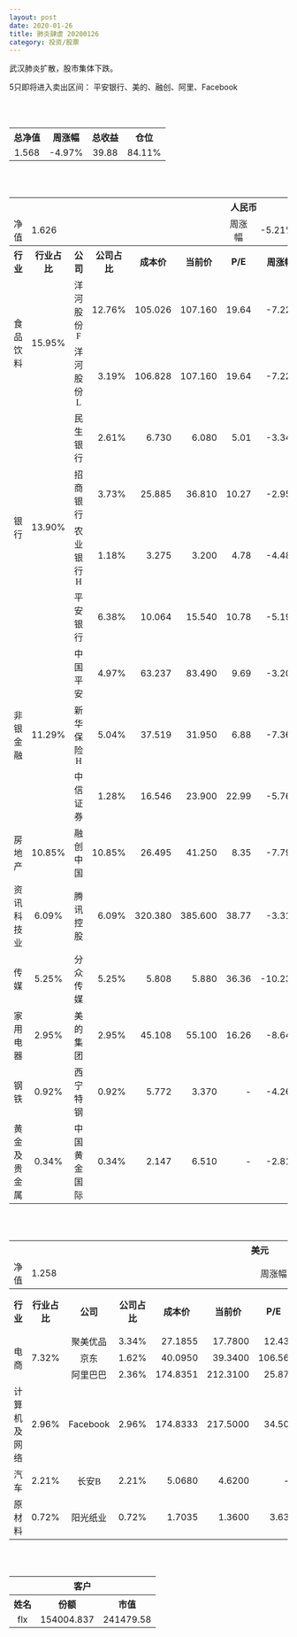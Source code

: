 ```yaml
---
layout: post
date: 2020-01-26
title: 肺炎肆虐 20200126
category: 投资/股票
---
```


武汉肺炎扩散，股市集体下跌。

5只即将进入卖出区间：
平安银行、美的、融创、阿里、Facebook

<br/>
<br/>

<table cellspacing="0" border="0">
	<tr>
		<th height="21" align="center"><font face="Noto Sans CJK SC Regular">总净值</font></th>
		<th align="center"><font face="Noto Sans CJK SC Regular">周涨幅</font></th>
		<th align="center"><font face="Noto Sans CJK SC Regular">总收益</font></th>
		<th align="center"><font face="Noto Sans CJK SC Regular">仓位</font></th>
	</tr>
	<tr>
		<td height="17" align="center" sdval="1.568" sdnum="1033;0;0.000">1.568</td>
		<td align="center" sdval="-0.0497" sdnum="1033;0;0.00%">-4.97%</td>
		<td align="center" sdval="39.88" sdnum="1033;0;0.00">39.88</td>
		<td align="center" sdval="0.8411" sdnum="1033;0;0.00%">84.11%</td>
	</tr>
</table>
<br />
<br />
<table>
	<tr>
		<th colspan="12"  height="21" align="center" valign="middle"><font face="Noto Sans CJK SC Regular">人民币</font></th>
		</tr>
	<tr>
		<td height="17" align="center"><font face="Noto Sans CJK SC Regular">净值</font></td>
		<td colspan="5"  align="left" valign="middle" sdval="1.626" sdnum="1033;">1.626</td>
		<td align="center"><font face="Noto Sans CJK SC Regular">周涨幅</font></td>
		<td colspan="5"  align="left" valign="middle" sdval="-0.0521" sdnum="1033;0;0.00%">-5.21%</td>
		</tr>
	<tr>
		<th height="21" align="center" valign="middle"><font face="Noto Sans CJK SC Regular">行业</font></th>
		<th align="center" valign="middle"><font face="Noto Sans CJK SC Regular">行业占比</font></th>
		<th align="center"><font face="Noto Sans CJK SC Regular">公司</font></th>
		<th align="center"><font face="Noto Sans CJK SC Regular">公司占比</font></th>
		<th align="center"><font face="Noto Sans CJK SC Regular">成本价</font></th>
		<th align="center"><font face="Noto Sans CJK SC Regular">当前价</font></th>
		<th align="center">P/E</th>
		<th align="center"><font face="Noto Sans CJK SC Regular">周涨幅</font></th>
		<th align="center"><font face="Noto Sans CJK SC Regular">总涨幅</font></th>
		<th align="left"><font face="Noto Sans CJK SC Regular">下一阶梯</font></th>
		<th align="left"><font face="Noto Sans CJK SC Regular">浮动止损价</font></th>
		<th align="center"><font face="Noto Sans CJK SC Regular">止损价</font></th>
	</tr>
	<tr>
		<td rowspan="2"  height="42" align="center" valign="middle"><font face="Noto Sans CJK SC Regular">食品饮料</font></td>
		<td rowspan="2"  align="center" valign="middle" sdval="0.1595" sdnum="1033;0;0.00%">15.95%</td>
		<td align="center"><font face="Noto Sans CJK SC Regular">洋河股份F</font></td>
		<td align="right" sdval="0.1276" sdnum="1033;0;0.00%">12.76%</td>
		<td align="right" sdval="105.026" sdnum="1033;0;0.000">105.026</td>
		<td align="right" sdval="107.16" sdnum="1033;0;0.000">107.160</td>
		<td align="right" sdval="19.64" sdnum="1033;0;0.00">19.64</td>
		<td align="right" sdval="-0.0722" sdnum="1033;0;0.00%">-7.22%</td>
		<td align="right" bgcolor="#FFCCCC" sdval="0.018918778207301" sdnum="1033;0;0.00%"><font color="#CC0000">1.89%</font></td>
		<td align="right" sdval="131.2825" sdnum="1033;0;0.000">131.283</td>
		<td align="right" sdval="0" sdnum="1033;0;0.000">0.000</td>
		<td align="right" sdval="0" sdnum="1033;0;0.000">0.000</td>
	</tr>
	<tr>
		<td align="center"><font face="Noto Sans CJK SC Regular">洋河股份L</font></td>
		<td align="right" sdval="0.0319" sdnum="1033;0;0.00%">3.19%</td>
		<td align="right" sdval="106.828" sdnum="1033;0;0.000">106.828</td>
		<td align="right" sdval="107.16" sdnum="1033;0;0.000">107.160</td>
		<td align="right" sdval="19.64" sdnum="1033;0;0.00">19.64</td>
		<td align="right" sdval="-0.0722" sdnum="1033;0;0.00%">-7.22%</td>
		<td align="right" bgcolor="#FFCCCC" sdval="0.00170779945332678" sdnum="1033;0;0.00%"><font color="#CC0000">0.17%</font></td>
		<td align="right" sdval="133.535" sdnum="1033;0;0.000">133.535</td>
		<td align="right" sdval="0" sdnum="1033;0;0.000">0.000</td>
		<td align="right" sdval="0" sdnum="1033;0;0.000">0.000</td>
	</tr>
	<tr>
		<td rowspan="4"  height="72" align="center" valign="middle"><font face="Noto Sans CJK SC Regular">银行</font></td>
		<td rowspan="4"  align="center" valign="middle" sdval="0.139" sdnum="1033;0;0.00%">13.90%</td>
		<td align="center"><font face="Noto Sans CJK SC Regular">民生银行</font></td>
		<td align="right" sdval="0.0261" sdnum="1033;0;0.00%">2.61%</td>
		<td align="right" sdval="6.73" sdnum="1033;0;0.000">6.730</td>
		<td align="right" sdval="6.08" sdnum="1033;0;0.000">6.080</td>
		<td align="right" sdval="5.01" sdnum="1033;0;0.00">5.01</td>
		<td align="right" sdval="-0.0334" sdnum="1033;0;0.00%">-3.34%</td>
		<td align="right" bgcolor="#CCFFCC" sdval="-0.0979824665676079" sdnum="1033;0;0.00%"><font color="#006600">-9.80%</font></td>
		<td align="right" sdval="8.4125" sdnum="1033;0;0.000">8.413</td>
		<td align="right" sdval="0" sdnum="1033;0;0.000">0.000</td>
		<td align="right" sdval="0" sdnum="1033;0;0.000">0.000</td>
	</tr>
	<tr>
		<td align="center"><font face="Noto Sans CJK SC Regular">招商银行</font></td>
		<td align="right" sdval="0.0373" sdnum="1033;0;0.00%">3.73%</td>
		<td align="right" sdval="25.885" sdnum="1033;0;0.000">25.885</td>
		<td align="right" sdval="36.81" sdnum="1033;0;0.000">36.810</td>
		<td align="right" sdval="10.27" sdnum="1033;0;0.00">10.27</td>
		<td align="right" sdval="-0.0295" sdnum="1033;0;0.00%">-2.95%</td>
		<td align="right" bgcolor="#FFCCCC" sdval="0.420659107591269" sdnum="1033;0;0.00%"><font color="#CC0000">42.07%</font></td>
		<td align="right" bgcolor="#CCFFCC" sdval="40.4453125" sdnum="1033;0;0.000"><font color="#006600">40.445</font></td>
		<td align="right" bgcolor="#FFCCCC" sdval="29.76775" sdnum="1033;0;0.000"><font color="#CC0000">29.768</font></td>
		<td align="right" bgcolor="#FFCCCC" sdval="29.768" sdnum="1033;0;0.000"><font color="#CC0000">29.768</font></td>
	</tr>
	<tr>
		<td align="center"><font face="Noto Sans CJK SC Regular">农业银行H</font></td>
		<td align="right" sdval="0.0118" sdnum="1033;0;0.00%">1.18%</td>
		<td align="right" sdval="3.275" sdnum="1033;0;0.000">3.275</td>
		<td align="right" sdval="3.2" sdnum="1033;0;0.000">3.200</td>
		<td align="right" sdval="4.78" sdnum="1033;0;0.00">4.78</td>
		<td align="right" sdval="-0.0448" sdnum="1033;0;0.00%">-4.48%</td>
		<td align="right" bgcolor="#CCFFCC" sdval="-0.0243007633587786" sdnum="1033;0;0.00%"><font color="#006600">-2.43%</font></td>
		<td align="right" sdval="4.09375" sdnum="1033;0;0.000">4.094</td>
		<td align="right" sdval="0" sdnum="1033;0;0.000">0.000</td>
		<td align="right" sdval="0" sdnum="1033;0;0.000">0.000</td>
	</tr>
	<tr>
		<td align="center"><font face="Noto Sans CJK SC Regular">平安银行</font></td>
		<td align="right" sdval="0.0638" sdnum="1033;0;0.00%">6.38%</td>
		<td align="right" sdval="10.064" sdnum="1033;0;0.000">10.064</td>
		<td align="right" sdval="15.54" sdnum="1033;0;0.000">15.540</td>
		<td align="right" sdval="10.78" sdnum="1033;0;0.00">10.78</td>
		<td align="right" sdval="-0.0519" sdnum="1033;0;0.00%">-5.19%</td>
		<td align="right" bgcolor="#FFCCCC" sdval="0.542717647058823" sdnum="1033;0;0.00%"><font color="#CC0000">54.27%</font></td>
		<td align="right" bgcolor="#CCFFCC" sdval="15.725" sdnum="1033;0;0.000"><font color="#006600">15.725</font></td>
		<td align="right" bgcolor="#FFCCCC" sdval="11.5736" sdnum="1033;0;0.000"><font color="#CC0000">11.574</font></td>
		<td align="right" bgcolor="#FFCCCC" sdval="14.467" sdnum="1033;0;0.000"><font color="#CC0000">14.467</font></td>
	</tr>
	<tr>
		<td rowspan="3"  height="52" align="center" valign="middle"><font face="Noto Sans CJK SC Regular">非银金融</font></td>
		<td rowspan="3"  align="center" valign="middle" sdval="0.1129" sdnum="1033;0;0.00%">11.29%</td>
		<td align="center"><font face="Noto Sans CJK SC Regular">中国平安</font></td>
		<td align="right" sdval="0.0497" sdnum="1033;0;0.00%">4.97%</td>
		<td align="right" sdval="63.237" sdnum="1033;0;0.000">63.237</td>
		<td align="right" sdval="83.49" sdnum="1033;0;0.000">83.490</td>
		<td align="right" sdval="9.69" sdnum="1033;0;0.00">9.69</td>
		<td align="right" sdval="-0.032" sdnum="1033;0;0.00%">-3.20%</td>
		<td align="right" bgcolor="#FFCCCC" sdval="0.318871360121448" sdnum="1033;0;0.00%"><font color="#CC0000">31.89%</font></td>
		<td align="right" bgcolor="#CCFFCC" sdval="98.8078125" sdnum="1033;0;0.000"><font color="#006600">98.808</font></td>
		<td align="right" bgcolor="#FFCCCC" sdval="72.72255" sdnum="1033;0;0.000"><font color="#CC0000">72.723</font></td>
		<td align="right" bgcolor="#FFCCCC" sdval="72.723" sdnum="1033;0;0.000"><font color="#CC0000">72.723</font></td>
	</tr>
	<tr>
		<td align="center"><font face="Noto Sans CJK SC Regular">新华保险H</font></td>
		<td align="right" sdval="0.0504" sdnum="1033;0;0.00%">5.04%</td>
		<td align="right" sdval="37.519" sdnum="1033;0;0.000">37.519</td>
		<td align="right" sdval="31.95" sdnum="1033;0;0.000">31.950</td>
		<td align="right" sdval="6.88" sdnum="1033;0;0.00">6.88</td>
		<td align="right" sdval="-0.0736" sdnum="1033;0;0.00%">-7.36%</td>
		<td align="right" bgcolor="#CCFFCC" sdval="-0.149831461392894" sdnum="1033;0;0.00%"><font color="#006600">-14.98%</font></td>
		<td align="right" sdval="46.89875" sdnum="1033;0;0.000">46.899</td>
		<td align="right" sdval="0" sdnum="1033;0;0.000">0.000</td>
		<td align="right" sdval="0" sdnum="1033;0;0.000">0.000</td>
	</tr>
	<tr>
		<td align="center"><font face="Noto Sans CJK SC Regular">中信证券</font></td>
		<td align="right" sdval="0.0128" sdnum="1033;0;0.00%">1.28%</td>
		<td align="right" sdval="16.546" sdnum="1033;0;0.000">16.546</td>
		<td align="right" sdval="23.9" sdnum="1033;0;0.000">23.900</td>
		<td align="right" sdval="22.99" sdnum="1033;0;0.00">22.99</td>
		<td align="right" sdval="-0.0576" sdnum="1033;0;0.00%">-5.76%</td>
		<td align="right" bgcolor="#FFCCCC" sdval="0.443057875015109" sdnum="1033;0;0.00%"><font color="#CC0000">44.31%</font></td>
		<td align="right" bgcolor="#CCFFCC" sdval="25.853125" sdnum="1033;0;0.000"><font color="#006600">25.853</font></td>
		<td align="right" bgcolor="#FFCCCC" sdval="19.0279" sdnum="1033;0;0.000"><font color="#CC0000">19.028</font></td>
		<td align="right" bgcolor="#FFCCCC" sdval="19.028" sdnum="1033;0;0.000"><font color="#CC0000">19.028</font></td>
	</tr>
	<tr>
		<td height="17" align="center" valign="middle"><font face="Noto Sans CJK SC Regular">房地产</font></td>
		<td align="center" valign="middle" sdval="0.1085" sdnum="1033;0;0.00%">10.85%</td>
		<td align="center"><font face="Noto Sans CJK SC Regular">融创中国</font></td>
		<td align="right" sdval="0.1085" sdnum="1033;0;0.00%">10.85%</td>
		<td align="right" sdval="26.495" sdnum="1033;0;0.000">26.495</td>
		<td align="right" sdval="41.25" sdnum="1033;0;0.000">41.250</td>
		<td align="right" sdval="8.35" sdnum="1033;0;0.00">8.35</td>
		<td align="right" sdval="-0.0779" sdnum="1033;0;0.00%">-7.79%</td>
		<td align="right" bgcolor="#FFCCCC" sdval="0.555497527835441" sdnum="1033;0;0.00%"><font color="#CC0000">55.55%</font></td>
		<td align="right" bgcolor="#CCFFCC" sdval="41.3984375" sdnum="1033;0;0.000"><font color="#006600">41.398</font></td>
		<td align="right" bgcolor="#FFCCCC" sdval="30.46925" sdnum="1033;0;0.000"><font color="#CC0000">30.469</font></td>
		<td align="right" bgcolor="#FFCCCC" sdval="38.087" sdnum="1033;0;0.000"><font color="#CC0000">38.087</font></td>
	</tr>
	<tr>
		<td height="17" align="center" valign="middle"><font face="Noto Sans CJK SC Regular">资讯科技业</font></td>
		<td align="center" valign="middle" sdval="0.0609" sdnum="1033;0;0.00%">6.09%</td>
		<td align="center"><font face="Noto Sans CJK SC Regular">腾讯控股</font></td>
		<td align="right" sdval="0.0609" sdnum="1033;0;0.00%">6.09%</td>
		<td align="right" sdval="320.38" sdnum="1033;0;0.000">320.380</td>
		<td align="right" sdval="385.6" sdnum="1033;0;0.000">385.600</td>
		<td align="right" sdval="38.77" sdnum="1033;0;0.00">38.77</td>
		<td align="right" sdval="-0.0331" sdnum="1033;0;0.00%">-3.31%</td>
		<td align="right" bgcolor="#FFCCCC" sdval="0.202170759722829" sdnum="1033;0;0.00%"><font color="#CC0000">20.22%</font></td>
		<td align="right" sdval="400.475" sdnum="1033;0;0.000">400.475</td>
		<td align="right" sdval="0" sdnum="1033;0;0.000">0.000</td>
		<td align="right" sdval="0" sdnum="1033;0;0.000">0.000</td>
	</tr>
	<tr>
		<td height="17" align="center" valign="middle"><font face="Noto Sans CJK SC Regular">传媒</font></td>
		<td align="center" valign="middle" sdval="0.0525" sdnum="1033;0;0.00%">5.25%</td>
		<td align="center"><font face="Noto Sans CJK SC Regular">分众传媒</font></td>
		<td align="right" sdval="0.0525" sdnum="1033;0;0.00%">5.25%</td>
		<td align="right" sdval="5.808" sdnum="1033;0;0.000">5.808</td>
		<td align="right" sdval="5.88" sdnum="1033;0;0.000">5.880</td>
		<td align="right" sdval="36.36" sdnum="1033;0;0.00">36.36</td>
		<td align="right" sdval="-0.1023" sdnum="1033;0;0.00%">-10.23%</td>
		<td align="right" bgcolor="#FFCCCC" sdval="0.010996694214876" sdnum="1033;0;0.00%"><font color="#CC0000">1.10%</font></td>
		<td align="right" sdval="7.26" sdnum="1033;0;0.000">7.260</td>
		<td align="right" sdval="0" sdnum="1033;0;0.000">0.000</td>
		<td align="right" sdval="0" sdnum="1033;0;0.000">0.000</td>
	</tr>
	<tr>
		<td height="17" align="center" valign="middle"><font face="Noto Sans CJK SC Regular">家用电器</font></td>
		<td align="center" valign="middle" sdval="0.0295" sdnum="1033;0;0.00%">2.95%</td>
		<td align="center"><font face="Noto Sans CJK SC Regular">美的集团</font></td>
		<td align="right" sdval="0.0295" sdnum="1033;0;0.00%">2.95%</td>
		<td align="right" sdval="45.108" sdnum="1033;0;0.000">45.108</td>
		<td align="right" sdval="55.1" sdnum="1033;0;0.000">55.100</td>
		<td align="right" sdval="16.26" sdnum="1033;0;0.00">16.26</td>
		<td align="right" sdval="-0.0864" sdnum="1033;0;0.00%">-8.64%</td>
		<td align="right" bgcolor="#FFCCCC" sdval="0.220112813691585" sdnum="1033;0;0.00%"><font color="#CC0000">22.01%</font></td>
		<td align="right" sdval="56.385" sdnum="1033;0;0.000">56.385</td>
		<td align="right" sdval="0" sdnum="1033;0;0.000">0.000</td>
		<td align="right" bgcolor="#FFCCCC" sdval="51.874" sdnum="1033;0;0.000"><font color="#CC0000">51.874</font></td>
	</tr>
	<tr>
		<td height="17" align="center"><font face="Noto Sans CJK SC Regular">钢铁</font></td>
		<td align="center" valign="middle" sdval="0.0092" sdnum="1033;0;0.00%">0.92%</td>
		<td align="center"><font face="Noto Sans CJK SC Regular">西宁特钢</font></td>
		<td align="right" sdval="0.0092" sdnum="1033;0;0.00%">0.92%</td>
		<td align="right" sdval="5.772" sdnum="1033;0;0.000">5.772</td>
		<td align="right" sdval="3.37" sdnum="1033;0;0.000">3.370</td>
		<td align="right" sdnum="1033;0;0.00">-</td>
		<td align="right" sdval="-0.0426" sdnum="1033;0;0.00%">-4.26%</td>
		<td align="right" bgcolor="#CCFFCC" sdval="-0.417546916146916" sdnum="1033;0;0.00%"><font color="#006600">-41.75%</font></td>
		<td align="right" sdval="7.215" sdnum="1033;0;0.000">7.215</td>
		<td align="right" sdval="0" sdnum="1033;0;0.000">0.000</td>
		<td align="right" sdval="0" sdnum="1033;0;0.000">0.000</td>
	</tr>
	<tr>
		<td height="17" align="center"><font face="Noto Sans CJK SC Regular">黄金及贵金属</font></td>
		<td align="center" valign="middle" sdval="0.0034" sdnum="1033;0;0.00%">0.34%</td>
		<td align="center"><font face="Noto Sans CJK SC Regular">中国黄金国际</font></td>
		<td align="right" sdval="0.0034" sdnum="1033;0;0.00%">0.34%</td>
		<td align="right" sdval="2.147" sdnum="1033;0;0.000">2.147</td>
		<td align="right" sdval="6.51" sdnum="1033;0;0.000">6.510</td>
		<td align="right" sdnum="1033;0;0.00">-</td>
		<td align="right" sdval="-0.0281" sdnum="1033;0;0.00%">-2.81%</td>
		<td align="right" bgcolor="#FFCCCC" sdval="2.03073786679087" sdnum="1033;0;0.00%"><font color="#CC0000">203.07%</font></td>
		<td align="right" bgcolor="#CCFFCC" sdval="6.5521240234375" sdnum="1033;0;0.000"><font color="#006600">6.552</font></td>
		<td align="right" bgcolor="#FFCCCC" sdval="4.82236328125" sdnum="1033;0;0.000"><font color="#CC0000">4.822</font></td>
		<td align="right" sdval="0" sdnum="1033;0;0.000">0.000</td>
	</tr>
</table>
<br />
<br />
<table>
	<tr>
		<th colspan="12"  height="21" align="center" valign="middle"><font face="Noto Sans CJK SC Regular">美元</font></th>
		</tr>
	<tr>
		<td height="17" align="center"><font face="Noto Sans CJK SC Regular">净值</font></td>
		<td colspan="5"  align="left" valign="middle" sdval="1.258" sdnum="1033;">1.258</td>
		<td align="center"><font face="Noto Sans CJK SC Regular">周涨幅</font></td>
		<td colspan="5"  align="left" valign="middle" sdval="-0.0431" sdnum="1033;0;0.00%">-4.31%</td>
		</tr>
	<tr>
		<th height="22" align="center" valign="middle"><font face="Noto Sans CJK SC Regular">行业</font></th>
		<th align="center" valign="middle"><font face="Noto Sans CJK SC Regular">行业占比</font></th>
		<th align="center"><font face="Noto Sans CJK SC Regular">公司</font></th>
		<th align="center"><font face="Noto Sans CJK SC Regular">公司占比</font></th>
		<th align="center"><font face="Noto Sans CJK SC Regular">成本价</font></th>
		<th align="center"><font face="Noto Sans CJK SC Regular">当前价</font></th>
		<th align="center">P/E</th>
		<th align="center"><font face="Noto Sans CJK SC Regular">周涨幅</font></th>
		<th align="center"><font face="Noto Sans CJK SC Regular">总涨幅</font></th>
		<th align="left"><font face="Noto Sans CJK SC Regular">下一阶梯</font></th>
		<th align="left"><font face="Noto Sans CJK SC Regular">浮动止损价</font></th>
		<th align="center"><font face="Noto Sans CJK SC Regular">止损价</font></th>
	</tr>
	<tr>
		<td rowspan="3"  height="51" align="center" valign="middle"><font face="Noto Sans CJK SC Regular">电商</font></td>
		<td rowspan="3"  align="center" valign="middle" sdval="0.0732" sdnum="1033;0;0.00%">7.32%</td>
		<td align="center" sdnum="1033;0;0.00%"><font face="Noto Sans CJK SC Regular">聚美优品</font></td>
		<td align="right" sdval="0.0334" sdnum="1033;0;0.00%">3.34%</td>
		<td align="right" sdval="27.1855" sdnum="1033;0;0.0000">27.1855</td>
		<td align="right" sdval="17.78" sdnum="1033;0;0.0000">17.7800</td>
		<td align="right" sdval="12.43" sdnum="1033;0;0.00">12.43</td>
		<td align="right" sdval="-0.0517" sdnum="1033;0;0.00%">-5.17%</td>
		<td align="right" bgcolor="#CCFFCC" sdval="-0.34737487631274" sdnum="1033;0;0.00%"><font color="#006600">-34.74%</font></td>
		<td align="right" sdval="33.981875" sdnum="1033;0;0.000">33.982</td>
		<td align="right" sdval="0" sdnum="1033;0;0.000">0.000</td>
		<td align="right" sdval="0" sdnum="1033;0;0.000">0.000</td>
	</tr>
	<tr>
		<td align="center" sdnum="1033;0;0.00%"><font face="Noto Sans CJK SC Regular">京东</font></td>
		<td align="right" sdval="0.0162" sdnum="1033;0;0.00%">1.62%</td>
		<td align="right" sdval="40.095" sdnum="1033;0;0.0000">40.0950</td>
		<td align="right" sdval="39.34" sdnum="1033;0;0.0000">39.3400</td>
		<td align="right" sdval="106.56" sdnum="1033;0;0.00">106.56</td>
		<td align="right" sdval="-0.0198" sdnum="1033;0;0.00%">-1.98%</td>
		<td align="right" bgcolor="#CCFFCC" sdval="-0.0202302780895373" sdnum="1033;0;0.00%"><font color="#006600">-2.02%</font></td>
		<td align="right" sdval="50.11875" sdnum="1033;0;0.000">50.119</td>
		<td align="right" sdval="0" sdnum="1033;0;0.000">0.000</td>
		<td align="right" sdval="0" sdnum="1033;0;0.000">0.000</td>
	</tr>
	<tr>
		<td align="center" sdnum="1033;0;0.00%"><font face="Noto Sans CJK SC Regular">阿里巴巴</font></td>
		<td align="right" sdval="0.0236" sdnum="1033;0;0.00%">2.36%</td>
		<td align="right" sdval="174.8351" sdnum="1033;0;0.0000">174.8351</td>
		<td align="right" sdval="212.31" sdnum="1033;0;0.0000">212.3100</td>
		<td align="right" sdval="25.87" sdnum="1033;0;0.00">25.87</td>
		<td align="right" sdval="-0.0602" sdnum="1033;0;0.00%">-6.02%</td>
		<td align="right" bgcolor="#FFCCCC" sdval="0.212944259247714" sdnum="1033;0;0.00%"><font color="#CC0000">21.29%</font></td>
		<td align="right" sdval="218.543875" sdnum="1033;0;0.000">218.544</td>
		<td align="right" sdval="0" sdnum="1033;0;0.000">0.000</td>
		<td align="right" bgcolor="#FFCCCC" sdval="201.06" sdnum="1033;0;0.000"><font color="#CC0000">201.060</font></td>
	</tr>
	<tr>
		<td height="17" align="center"><font face="Noto Sans CJK SC Regular">计算机及网络</font></td>
		<td align="center" sdval="0.0296" sdnum="1033;0;0.00%">2.96%</td>
		<td align="center" sdnum="1033;0;0.00%">Facebook</td>
		<td align="right" sdval="0.0296" sdnum="1033;0;0.00%">2.96%</td>
		<td align="right" sdval="174.8333" sdnum="1033;0;0.0000">174.8333</td>
		<td align="right" sdval="217.5" sdnum="1033;0;0.0000">217.5000</td>
		<td align="right" sdval="34.5" sdnum="1033;0;0.00">34.50</td>
		<td align="right" sdval="-0.0189" sdnum="1033;0;0.00%">-1.89%</td>
		<td align="right" bgcolor="#FFCCCC" sdval="0.242642181895554" sdnum="1033;0;0.00%"><font color="#CC0000">24.26%</font></td>
		<td align="right" sdval="218.541625" sdnum="1033;0;0.000">218.542</td>
		<td align="right" sdval="0" sdnum="1033;0;0.000">0.000</td>
		<td align="right" bgcolor="#FFCCCC" sdval="201.058" sdnum="1033;0;0.000"><font color="#CC0000">201.058</font></td>
	</tr>
	<tr>
		<td height="22" align="center" valign="middle"><font face="Noto Sans CJK SC Regular">汽车</font></td>
		<td align="center" sdval="0.0221" sdnum="1033;0;0.00%">2.21%</td>
		<td align="center" sdnum="1033;0;0.00%"><font face="Noto Sans CJK SC Regular">长安B</font></td>
		<td align="right" sdval="0.0221" sdnum="1033;0;0.00%">2.21%</td>
		<td align="right" sdval="5.068" sdnum="1033;0;0.0000">5.0680</td>
		<td align="right" sdval="4.62" sdnum="1033;0;0.0000">4.6200</td>
		<td align="right" sdnum="1033;0;0.00">-</td>
		<td align="right" sdval="-0.0667" sdnum="1033;0;0.00%">-6.67%</td>
		<td align="right" bgcolor="#CCFFCC" sdval="-0.0897977900552486" sdnum="1033;0;0.00%"><font color="#006600">-8.98%</font></td>
		<td align="right" sdval="6.335" sdnum="1033;0;0.000">6.335</td>
		<td align="right" sdval="0" sdnum="1033;0;0.000">0.000</td>
		<td align="right" sdval="0" sdnum="1033;0;0.000">0.000</td>
	</tr>
	<tr>
		<td height="17" align="center"><font face="Noto Sans CJK SC Regular">原材料</font></td>
		<td align="center" sdval="0.0072" sdnum="1033;0;0.00%">0.72%</td>
		<td align="center" sdnum="1033;0;0.00%"><font face="Noto Sans CJK SC Regular">阳光纸业</font></td>
		<td align="right" sdval="0.0072" sdnum="1033;0;0.00%">0.72%</td>
		<td align="right" sdval="1.7035" sdnum="1033;0;0.0000">1.7035</td>
		<td align="right" sdval="1.36" sdnum="1033;0;0.0000">1.3600</td>
		<td align="right" sdval="3.63" sdnum="1033;0;0.00">3.63</td>
		<td align="right" sdval="-0.0423" sdnum="1033;0;0.00%">-4.23%</td>
		<td align="right" bgcolor="#CCFFCC" sdval="-0.203043674787203" sdnum="1033;0;0.00%"><font color="#006600">-20.30%</font></td>
		<td align="right" sdval="2.129375" sdnum="1033;0;0.000">2.129</td>
		<td align="right" sdval="0" sdnum="1033;0;0.000">0.000</td>
		<td align="right" sdval="0" sdnum="1033;0;0.000">0.000</td>
	</tr>
</table>
<br />
<br />
<table>
	<tr>
		<th colspan="12"  height="21" align="center" valign="middle"><font face="Noto Sans CJK SC Regular">客户</font></th>
		</tr>
	<tr>
		<th height="22" align="center"><font face="Noto Sans CJK SC Regular">姓名</font></th>
		<th align="center"><font face="Noto Sans CJK SC Regular">份额</font></th>
		<th align="center"><font face="Noto Sans CJK SC Regular">市值</font></th>
	</tr>
	<tr>
		<td height="17" align="center">flx</td>
		<td align="center" sdval="154004.837" sdnum="1033;">154004.837</td>
		<td align="center" sdval="241479.584416" sdnum="1033;0;0.00">241479.58</td>
	</tr>
</table>
